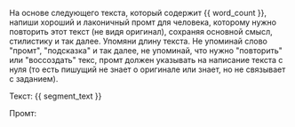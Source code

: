 На основе следующего текста, который содержит {{ word_count }}, напиши хороший и лаконичный промт для человека, которому нужно повторить этот текст (не видя оригинал), сохраняя основной смысл, стилистику и так далее. Упомяни длину текста. Не упоминай слово "промт", "подсказка" и так далее, не упоминай, что нужно "повторить" или "воссоздать" текс, промт должен указывать на написание текста с нуля (то есть пишущий не знает о оригинале или знает, но не связывает с заданием).

Текст:
{{ segment_text }}

Промт: